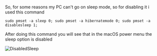 So, for some reasons my PC can't go on sleep mode, so for disabling it i used this command

```
sudo pmset -a sleep 0; sudo pmset -a hibernatemode 0; sudo pmset -a disablesleep 1;
```

After doing this command you will see that in the macOS power menu the sleep option is disabled

![DisabledSleep](.assets/images/DisabledSleep.png)
